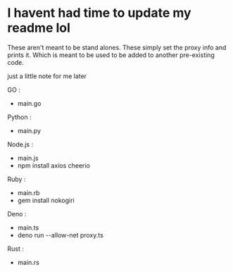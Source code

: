 # I havent had time to update my readme lol

These aren't meant to be stand alones. These simply set the proxy info and prints it. Which is meant to be used to be added to another pre-existing code.

just a little note for me later

GO :
- main.go

Python :
- main.py

Node.js :
- main.js
- npm install axios cheerio

Ruby :
- main.rb
- gem install nokogiri

Deno :
- main.ts
- deno run --allow-net proxy.ts

Rust :
- main.rs
